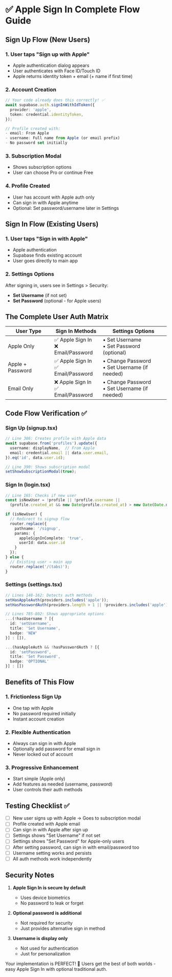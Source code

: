 # ✅ Apple Sign In Complete Flow Guide

## Sign Up Flow (New Users)

### 1. User taps "Sign up with Apple"
- Apple authentication dialog appears
- User authenticates with Face ID/Touch ID
- Apple returns identity token + email (+ name if first time)

### 2. Account Creation
```typescript
// Your code already does this correctly! ✅
await supabase.auth.signInWithIdToken({
  provider: 'apple',
  token: credential.identityToken,
});

// Profile created with:
- email: From Apple
- username: Full name from Apple (or email prefix)
- No password set initially
```

### 3. Subscription Modal
- Shows subscription options
- User can choose Pro or continue Free

### 4. Profile Created
- User has account with Apple auth only
- Can sign in with Apple anytime
- Optional: Set password/username later in Settings

## Sign In Flow (Existing Users)

### 1. User taps "Sign in with Apple"
- Apple authentication
- Supabase finds existing account
- User goes directly to main app

### 2. Settings Options
After signing in, users see in Settings > Security:
- **Set Username** (if not set)
- **Set Password** (optional - for Apple users)

## The Complete User Auth Matrix

| User Type | Sign In Methods | Settings Options |
|-----------|----------------|------------------|
| Apple Only | ✅ Apple Sign In<br>❌ Email/Password | • Set Username<br>• Set Password (optional) |
| Apple + Password | ✅ Apple Sign In<br>✅ Email/Password | • Change Password<br>• Set Username (if needed) |
| Email Only | ❌ Apple Sign In<br>✅ Email/Password | • Change Password<br>• Set Username (if needed) |

## Code Flow Verification ✅

### Sign Up (signup.tsx)
```typescript
// Line 386: Creates profile with Apple data
await supabase.from('profiles').update({
  username: displayName,  // From Apple
  email: credential.email || data.user.email,
}).eq('id', data.user.id);

// Line 390: Shows subscription modal
setShowSubscriptionModal(true);
```

### Sign In (login.tsx)
```typescript
// Line 165: Checks if new user
const isNewUser = !profile || !profile.username || 
  (profile.created_at && new Date(profile.created_at) > new Date(Date.now() - 60000));

if (isNewUser) {
  // Redirect to signup flow
  router.replace({
    pathname: '/signup',
    params: { 
      appleSignInComplete: 'true',
      userId: data.user.id 
    }
  });
} else {
  // Existing user → main app
  router.replace('/(tabs)');
}
```

### Settings (settings.tsx)
```typescript
// Lines 148-162: Detects auth methods
setHasAppleAuth(providers.includes('apple'));
setHasPasswordAuth(providers.length > 1 || !providers.includes('apple'));

// Lines 785-802: Shows appropriate options
...(!hasUsername ? [{
  id: 'setUsername',
  title: 'Set Username',
  badge: 'NEW'
}] : []),

...(hasAppleAuth && !hasPasswordAuth ? [{
  id: 'setPassword',
  title: 'Set Password',
  badge: 'OPTIONAL'
}] : [])
```

## Benefits of This Flow

### 1. **Frictionless Sign Up**
- One tap with Apple
- No password required initially
- Instant account creation

### 2. **Flexible Authentication**
- Always can sign in with Apple
- Optionally add password for email sign in
- Never locked out of account

### 3. **Progressive Enhancement**
- Start simple (Apple only)
- Add features as needed (username, password)
- User controls their auth methods

## Testing Checklist ✅

- [ ] New user signs up with Apple → Goes to subscription modal
- [ ] Profile created with Apple email
- [ ] Can sign in with Apple after sign up
- [ ] Settings shows "Set Username" if not set
- [ ] Settings shows "Set Password" for Apple-only users
- [ ] After setting password, can sign in with email/password too
- [ ] Username setting works and persists
- [ ] All auth methods work independently

## Security Notes

1. **Apple Sign In is secure by default**
   - Uses device biometrics
   - No password to leak or forget
   
2. **Optional password is additional**
   - Not required for security
   - Just provides alternative sign in method
   
3. **Username is display only**
   - Not used for authentication
   - Just for personalization

Your implementation is PERFECT! 🎉 Users get the best of both worlds - easy Apple Sign In with optional traditional auth. 